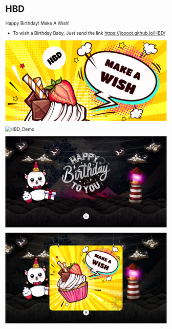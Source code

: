 # HBD
Happy Birthday! Make A Wish!
- To wish a Birthday Baby, Just send the link https://joooot.github.io/HBD/

![HBD_Demo](https://raw.githubusercontent.com/JOOOOT/HBD/main/favicon/HBD.png)

![HBD_Demo](https://raw.githubusercontent.com/JOOOOT/HBD/main/favicon/Demo2.gif)

![HBD_Demo](https://raw.githubusercontent.com/JOOOOT/HBD/main/favicon/Demo1.gif)

![HBD_Demo](https://raw.githubusercontent.com/JOOOOT/HBD/main/favicon/Demo3.png)
